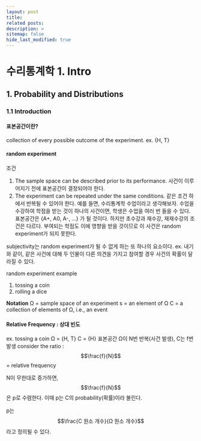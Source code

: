 ```yaml
---
layout: post
title: 
related posts:
description: >
sitemap: false
hide_last_modified: true
---
```


# 수리통계학 1. Intro

## 1. Probability and Distributions

### 1.1 Introduction

#### 표본공간이란?
collection of every possible outcome of the experiment.
ex. {H, T}

#### random experiment
조건
1. The sample space can be described prior to its performance.
사건이 이루어지기 전에 표본공간이 결정되어야 한다.
2. The experiment can be repeated under the same conditions.
같은 조건 하에서 반복될 수 있어야 한다.
예를 들면, 수리통계학 수업이라고 생각해보자.
수업을 수강하여 학점을 받는 것이 하나의 사건이면, 학생은 수업을 여러 번 들을 수 있다. 표본공간은 {A+, A0, A-, ...} 가 될 것이다.
하지만 초수강과 재수강, 재재수강의 조건은 다르다. 부여되는 학점도 이에 영향을 받을 것이므로 이 사건은 random experiment가 되지 못한다.

subjectivity는 random experiment가 될 수 없게 하는 또 하나의 요소이다.
ex. 내기와 같이, 같은 사건에 대해 두 인물이 다른 의견을 가지고 참여할 경우 사건의 확률이 달라질 수 있다.


random experiment example
1) tossing a coin
2) rolling a dice


**Notation**
Ω = sample space of an experiment
s = an element of Ω
C = a collection of elements of Ω, i.e., an event

#### Relative Frequency : 상대 빈도
ex. tossing a coin
Ω = {H, T}
C = {H}
표본공간 Ω이 N번 반복(사건 발생), C는 f번 발생
consider the ratio : $$\frac{f}{N}$$ = relative frequency

N이 무한대로 증가하면, $$\frac{f}{N}$$은 p로 수렴한다.
이때 p는 C의 probability(확률)이라 불린다.

p는 $$\frac{C 원소 개수}{Ω 원소 개수}$$라고 정의될 수 있다.
